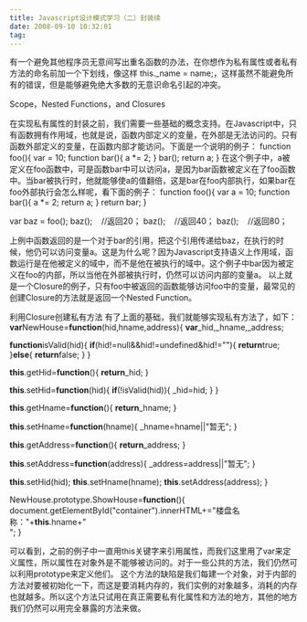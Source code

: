 ```yaml
---
title: Javascript设计模式学习（二）封装续
date: 2008-09-10 10:32:01
tag: 
---
```



有一个避免其他程序员无意间写出重名函数的办法，在你想作为私有属性或者私有方法的命名前加一个下划线，像这样 this._name = name;，这样虽然不能避免所有的错误，但是能够避免绝大多数的无意识命名引起的冲突。

Scope，Nested Functions，and Closures

在实现私有属性的封装之前，我们需要一些基础的概念支持。在Javascript中，只有函数拥有作用域，也就是说，函数内部定义的变量，在外部是无法访问的。只有函数外部定义的变量，在函数内部才能访问。下面是一个说明的例子：
function foo(){
var = 10;
function bar(){
a *= 2;
}
bar();
return  a;
}
在这个例子中，a被定义在foo函数中，可是函数bar中可以访问a，是因为bar函数被定义在了foo函数中。当bar被执行时，他就能够使a的值翻倍，这是bar在foo内部执行，如果bar在foo外部执行会怎么样呢，看下面的例子：
function foo(){
var a = 10;
function bar(){
a *= 2;
return  a;
}
return bar;
}

var baz = foo();
baz();    //返回20；
baz();    //返回40；
baz();    //返回80；

上例中函数返回的是一个对于bar的引用，把这个引用传递给baz，在执行的时候，他仍可以访问变量a。这是为什么呢？因为Javascript支持语义上作用域，函数运行是在他被定义的域中，而不是他在被执行的域中。这个例子中bar因为被定义在foo的内部，所以当他在外部被执行时，仍然可以访问内部的变量a。
以上就是一个Closure的例子，只有foo中被返回的函数能够访问foo中的变量，最常见的创建Closure的方法就是返回一个Nested Function。

利用Closure创建私有方法
有了上面的基础，我们就能够实现私有方法了，如下：
**var**NewHouse=**function**(hid,hname,address){
**var**_hid,_hname,_address;

**function**isValid(hid){
**if**(hid!=null&&hid!=undefined&hid!=""){
**return**true;
}**else**{
**return**false;
}
}

**this**.getHid=**function**(){
**return**_hid;
}

**this**.setHid=**function**(hid){
**if**(!isValid(hid)){
_hid=hid;
}
}

**this**.getHname=**function**(){
**return**_hname;
}

**this**.setHname=**function**(hname){
_hname=hname||"暂无";
}

**this**.getAddress=**function**(){
**return**_address;
}

**this**.setAddress=**function**(address){
_address=address||"暂无";
}

**this**.setHid(hid);
**this**.setHname(hname);
**this**.setAddress(address);
}

NewHouse.prototype.ShowHouse=**function**(){
document.getElementById("container").innerHTML+="楼盘名称："+**this**.hname+"<br />";
}

可以看到，之前的例子中一直用this关键字来引用属性，而我们这里用了var来定义属性，所以属性在对象外是不能够被访问的。对于一些公共的方法，我们仍然可以利用prototype来定义他们。
这个方法的缺陷是我们每建一个对象，对于内部的方法对要被初始化一下，而这是要消耗内存的，我们实例的对象越多，消耗的内存也就越多。所以这个方法只试用在真正需要私有化属性和方法的地方，其他的地方我们仍然可以用完全暴露的方法来做。












